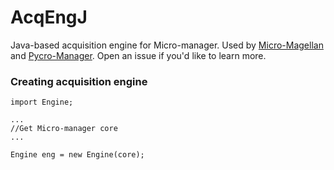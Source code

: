 # AcqEngJ
Java-based acquisition engine for Micro-manager. Used by [Micro-Magellan](https://micro-manager.org/wiki/MicroMagellan) and [Pycro-Manager](https://pycro-manager.readthedocs.io/en/latest/). Open an issue if you'd like to learn more.


### Creating acquisition engine
```
import Engine;

...
//Get Micro-manager core
...

Engine eng = new Engine(core);
```


